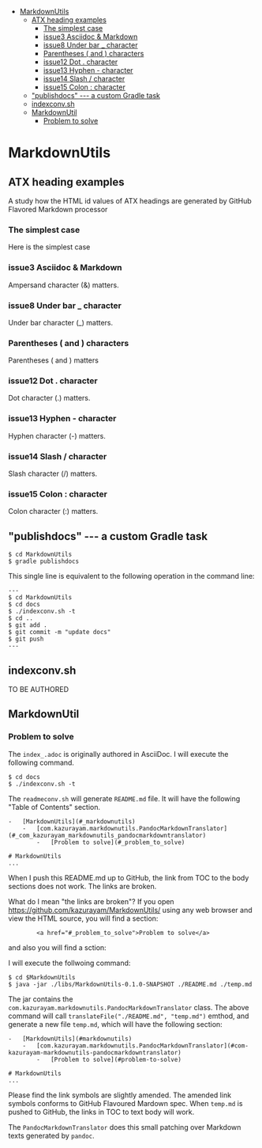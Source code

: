 -   [MarkdownUtils](#markdownutils)
    -   [ATX heading examples](#atx-heading-examples)
        -   [The simplest case](#the-simplest-case)
        -   [issue3 Asciidoc & Markdown](#issue3-asciidoc-markdown)
        -   [issue8 Under bar \_ character](#issue8-under-bar-character)
        -   [Parentheses ( and ) characters](#parentheses-and-characters)
        -   [issue12 Dot . character](#issue12-dot-character)
        -   [issue13 Hyphen - character](#issue13-hyphen-character)
        -   [issue14 Slash / character](#issue14-slash-character)
        -   [issue15 Colon : character](#issue15-colon-character)
    -   ["publishdocs" --- a custom Gradle task](#publishdocs-a-custom-gradle-task)
    -   [indexconv.sh](#indexconv-sh)
    -   [MarkdownUtil](#markdownutil)
        -   [Problem to solve](#problem-to-solve)

# MarkdownUtils

## ATX heading examples

A study how the HTML id values of ATX headings are generated by GitHub Flavored Markdown processor

### The simplest case

Here is the simplest case

### issue3 Asciidoc & Markdown

Ampersand character (&) matters.

### issue8 Under bar \_ character

Under bar character (\_) matters.

### Parentheses ( and ) characters

Parentheses ( and ) matters

### issue12 Dot . character

Dot character (.) matters.

### issue13 Hyphen - character

Hyphen character (-) matters.

### issue14 Slash / character

Slash character (/) matters.

### issue15 Colon : character

Colon character (:) matters.

## "publishdocs" --- a custom Gradle task

    $ cd MarkdownUtils
    $ gradle publishdocs

This single line is equivalent to the following operation in the command line:

    ---
    $ cd MarkdownUtils
    $ cd docs
    $ ./indexconv.sh -t
    $ cd ..
    $ git add .
    $ git commit -m "update docs"
    $ git push
    ---

## indexconv.sh

TO BE AUTHORED

## MarkdownUtil

### Problem to solve

The `index_.adoc` is originally authored in AsciiDoc.
I will execute the following command.

    $ cd docs
    $ ./indexconv.sh -t

The `readmeconv.sh` will generate `README.md` file. It will have
the following "Table of Contents" section.

    -   [MarkdownUtils](#_markdownutils)
        -   [com.kazurayam.markdownutils.PandocMarkdownTranslator](#_com_kazurayam_markdownutils_pandocmarkdowntranslator)
            -   [Problem to solve](#_problem_to_solve)

    # MarkdownUtils
    ...

When I push this README.md up to GitHub, the link from TOC
to the body sections does not work. The links are broken.

What do I mean "the links are broken"? If you open <https://github.com/kazurayam/MarkdownUtils/> using
any web browser and view the HTML source, you will find a section:

            <a href="#_problem_to_solve">Problem to solve</a>

and also you will find a sction:

I will execute the follwoing command:

    $ cd $MarkdownUtils
    $ java -jar ./libs/MarkdownUtils-0.1.0-SNAPSHOT ./README.md ./temp.md

The jar contains the `com.kazurayam.markdownutils.PandocMarkdownTranslator` class.
The above command will call `translateFile("./README.md", "temp.md")` emthod, and
generate a new file `temp.md`, which will have the following section:

    -   [MarkdownUtils](#markdownutils)
        -   [com.kazurayam.markdownutils.PandocMarkdownTranslator](#com-kazurayam-markdownutils-pandocmarkdowntranslator)
            -   [Problem to solve](#problem-to-solve)

    # MarkdownUtils
    ...

Please find the link symbols are slightly amended.
The amended link symbols conforms to GitHub Flavoured Mardown spec.
When `temp.md` is pushed to GitHub, the links in TOC to text body will work.

The `PandocMarkdownTranslator` does this small patching over Markdown texts
generated by `pandoc`.
